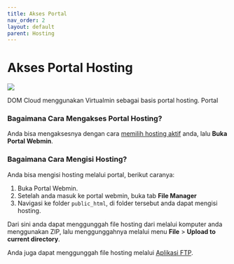 ```yaml
---
title: Akses Portal
nav_order: 2
layout: default
parent: Hosting
---
```



# Akses Portal Hosting

![](https://www.virtualmin.com/images/carousel-screenshots/virtual-server-options.png)

DOM Cloud menggunakan Virtualmin sebagai basis portal hosting. Portal

### Bagaimana Cara Mengakses Portal Hosting?

Anda bisa mengaksesnya dengan cara [memilih hosting aktif](https://portal.dom.my.id/user/hosting) anda, lalu **Buka Portal Webmin**.

### Bagaimana Cara Mengisi Hosting?

Anda bisa mengisi hosting melalui portal, berikut caranya:

1. Buka Portal Webmin.
2. Setelah anda masuk ke portal webmin, buka tab **File Manager**
3. Navigasi ke folder `public_html`, di folder tersebut anda dapat mengisi hosting.

Dari sini anda dapat menggunggah file hosting dari melalui komputer anda menggunakan ZIP, lalu menggunggahnya melalui menu **File** > **Upload to current directory**.

Anda juga dapat menggunggah file hosting melalui [Aplikasi FTP](ftp.md).


